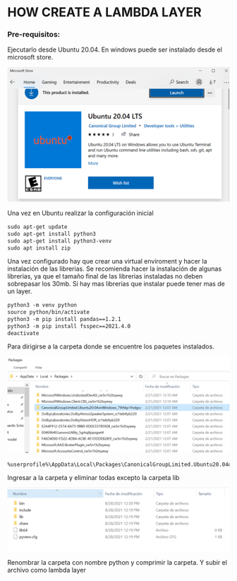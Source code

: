 # HOW CREATE A LAMBDA LAYER


### Pre-requisitos:

Ejecutarlo desde Ubuntu 20.04. En windows puede ser instalado desde el microsoft store.
 
![image](image-msubuntu.png)


Una vez en Ubuntu realizar la configuración inicial
```
sudo apt-get update
sudo apt-get install python3
sudo apt-get install python3-venv
sudo apt install zip
```

Una vez configurado hay que crear una virtual enviroment y hacer la instalación de las librerias. 
Se recomienda hacer la instalación de algunas librerias, ya que el tamaño final de las librerias instaladas no deben sobrepasar los 30mb. Si hay mas librerias que instalar puede tener mas de un layer.

```
python3 -m venv python
source python/bin/activate
python3 -m pip install pandas==1.2.1
python3 -m pip install fsspec==2021.4.0
deactivate
```

Para dirigirse a la carpeta donde se encuentre los paquetes instalados.

![image](image-pkgfolder.png)

```
%userprofile%\AppData\Local\Packages\CanonicalGroupLimited.Ubuntu20.04onWindows_79rhkp1fndgsc\LocalState\rootfs
```


Ingresar a la carpeta y eliminar todas excepto la carpeta lib

![image](image-folders.png)

Renombrar la carpeta con nombre python y comprimir la carpeta. Y subir el archivo como lambda layer 
